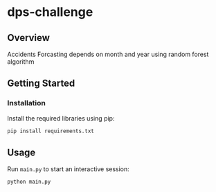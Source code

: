 # dps-challenge

## Overview 

Accidents Forcasting depends on month and year using random forest algorithm

## Getting Started


### Installation

 Install the required libraries using pip:

   ```bash
   pip install requirements.txt

   ```

## Usage

Run `main.py` to start an interactive session:

```
python main.py
```

